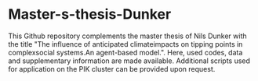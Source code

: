 # Master-s-thesis-Dunker
This Github repository complements the master thesis of Nils Dunker with the title "The influence of anticipated climateimpacts on tipping points in complexsocial systems.An agent-based model.". Here, used codes, data and supplementary information are made available. Additional scripts used for application on the PIK cluster can be provided upon request.

